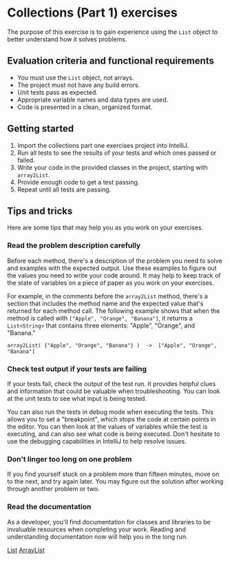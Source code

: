 # Collections (Part 1) exercises

The purpose of this exercise is to gain experience using the `List` object to better understand how it solves problems.

## Evaluation criteria and functional requirements

* You must use the `List` object, not arrays.
* The project must not have any build errors.
* Unit tests pass as expected.
* Appropriate variable names and data types are used.
* Code is presented in a clean, organized format.

## Getting started

1. Import the collections part one exercises project into IntelliJ.
2. Run all tests to see the results of your tests and which ones passed or failed.
3. Write your code in the provided classes in the project, starting with `array2List`.
4. Provide enough code to get a test passing.
5. Repeat until all tests are passing.

## Tips and tricks

Here are some tips that may help you as you work on your exercises.

### Read the problem description carefully

Before each method, there's a description of the problem you need to solve and examples with the expected output. Use these examples to figure out the values you need to write your code around. It may help to keep track of the state of variables on a piece of paper as you work on your exercises.

For example, in the comments before the `array2List` method, there's a section that includes the method name and the expected value that's returned for each method call. The following example shows that when the method is called with `["Apple", "Orange", "Banana"]`, it returns a `List<String>` that contains three elements: "Apple", "Orange", and "Banana."

    array2List( {"Apple", "Orange", "Banana"} )  ->  ["Apple", "Orange", "Banana"]

### Check test output if your tests are failing

If your tests fail, check the output of the test run. It provides helpful clues and information that could be valuable when troubleshooting. You can look at the unit tests to see what input is being tested.

You can also run the tests in debug mode when executing the tests. This allows you to set a "breakpoint", which stops the code at certain points in the editor. You can then look at the values of variables while the test is executing, and can also see what code is being executed. Don't hesitate to use the debugging capabilities in IntelliJ to help resolve issues.

### Don't linger too long on one problem

If you find yourself stuck on a problem more than fifteen minutes, move on to the next, and try again later. You may figure out the solution after working through another problem or two.

### Read the documentation

As a developer, you'll find documentation for classes and libraries to be invaluable resources when completing your work. Reading and understanding documentation now will help you in the long run.

[List](https://docs.oracle.com/javase/8/docs/api/java/util/List.html)
[ArrayList](https://docs.oracle.com/javase/8/docs/api/java/util/ArrayList.html)
